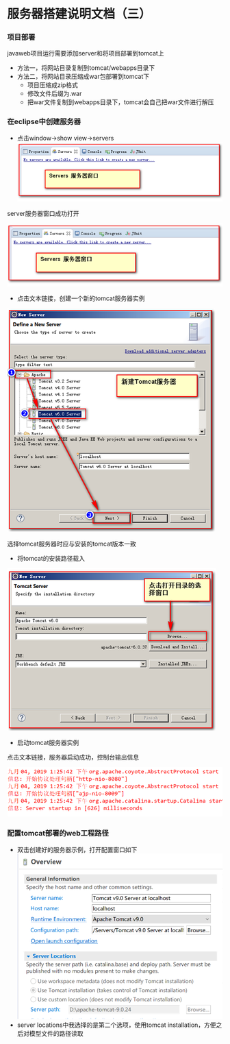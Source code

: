# 服务器搭建说明文档（三）

### 项目部署

javaweb项目运行需要添加server和将项目部署到tomcat上

+ 方法一，将网站目录复制到tomcat/webapps目录下
+ 方法二，将网站目录压缩成war包部署到tomcat下
  + 项目压缩成zip格式
  + 修改文件后缀为.war
  + 把war文件复制到webapps目录下，tomcat会自己把war文件进行解压

### 在eclipse中创建服务器

  + 点击window->show view->servers
  ![](../images/server_1.png)
  
  server服务器窗口成功打开
  
  ![](../images/server_2.png)
  
  + 点击文本链接，创建一个新的tomcat服务器实例
  
  ![](../images/server_3.png)
  
  选择tomcat服务器时应与安装的tomcat版本一致
  
  + 将tomcat的安装路径载入
  
  ![](../images/server_4.png)
  
  + 启动tomcat服务器实例
  
  点击文本链接，服务器启动成功，控制台输出信息
  
  ![](../images/server_5.png)

### 配置tomcat部署的web工程路径

+ 双击创建好的服务器示例，打开配置窗口如下
  ![](../images/server_6.png)
+ server locations中我选择的是第二个选项，使用tomcat installation，方便之后对模型文件的路径读取
